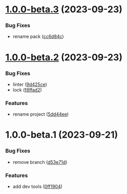 # [1.0.0-beta.3](https://github.com/eavam/checkup-pack/compare/v1.0.0-beta.2...v1.0.0-beta.3) (2023-09-23)

### Bug Fixes

- rename pack ([cc6d84c](https://github.com/eavam/checkup-pack/commit/cc6d84c58ee92298a8662802b12479bf11fbef19))

# [1.0.0-beta.2](https://github.com/eavam/checkup-pack/compare/v1.0.0-beta.1...v1.0.0-beta.2) (2023-09-23)

### Bug Fixes

- linter ([9d425ce](https://github.com/eavam/checkup-pack/commit/9d425cedca72c6391c6e212e7657ce9cfecf5c8b))
- lock ([f8ffad2](https://github.com/eavam/checkup-pack/commit/f8ffad2ea1bac77fc11eeefba02e315134b4a915))

### Features

- rename project ([5dd44ee](https://github.com/eavam/checkup-pack/commit/5dd44ee3ea47f781fced780888d5dacb66ac7ffa))

# 1.0.0-beta.1 (2023-09-21)

### Bug Fixes

- remove branch ([d53e71d](https://github.com/eavam/checkup-pack/commit/d53e71de0ca47cadc3b3d3d3fc769b0de01e6272))

### Features

- add dev tools ([0ff1904](https://github.com/eavam/checkup-pack/commit/0ff19041ec79f8e04e6df78bcd704de2384efca9))
